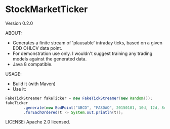 # StockMarketTicker

Version 0.2.0

ABOUT:
* Generates a finite stream of 'plausable' intraday ticks, based on a given EOD OHLCV data point.
* For demonstration use only. I wouldn't suggest training any trading models against the generated data.
* Java 8 compatible.

USAGE:
* Build it (with Maven)
* Use it:
```Java
FakeTickStreamer fakeTicker = new FakeTickStreamer(new Random());
fakeTicker
        .generate(new EodPoint("ABCD", "FASDAQ", 20150101, 10d, 12d, 8d, 11d, 10000d), 100)
        .forEachOrdered(t -> System.out.println(t));
```

LICENSE:
Apache 2.0 licensed.
